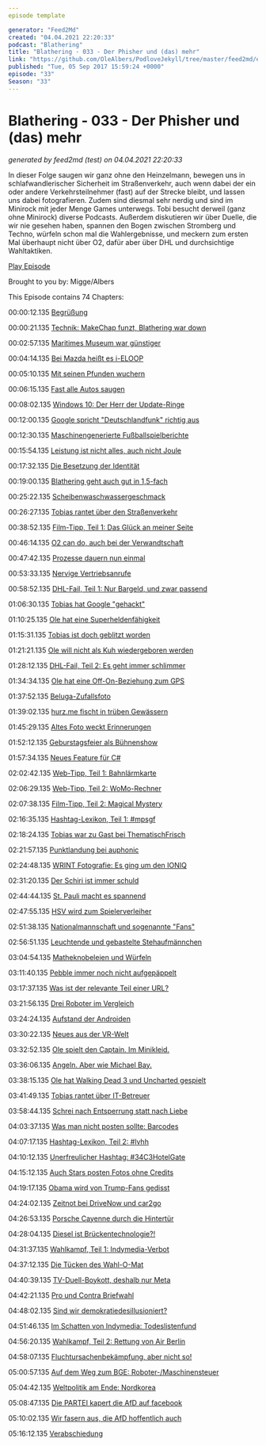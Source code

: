 ```yaml
---
episode template

generator: "Feed2Md"
created: "04.04.2021 22:20:33"
podcast: "Blathering"
title: "Blathering - 033 - Der Phisher und (das) mehr"
link: "https://github.com/OleAlbers/PodloveJekyll/tree/master/feed2md/example/export/seasons/2/2017/9/Blathering___033___Der_Phisher_und__das__mehr.md"
published: "Tue, 05 Sep 2017 15:59:24 +0000"
episode: "33"
Season: "33"
---
```


# Blathering - 033 - Der Phisher und (das) mehr
_generated by feed2md (test) on 04.04.2021 22:20:33_

In dieser Folge saugen wir ganz ohne den Heinzelmann, bewegen uns in schlafwandlerischer Sicherheit im Straßenverkehr, auch wenn dabei der ein oder andere Verkehrsteilnehmer (fast) auf der Strecke bleibt, und lassen uns dabei fotografieren. Zudem sind diesmal sehr nerdig und sind im Minirock mit jeder Menge Games unterwegs. Tobi besucht derweil (ganz ohne Minirock) diverse Podcasts. Außerdem diskutieren wir über Duelle, die wir nie gesehen haben, spannen den Bogen zwischen Stromberg und Techno, würfeln schon mal die Wahlergebnisse, und meckern zum ersten Mal überhaupt nicht über O2, dafür aber über DHL und durchsichtige Wahltaktiken.

[Play Episode](https://www.blathering.de/podlove/file/318/s/feed/c/mp3/blathering_033.mp3)

Brought to you by: Migge/Albers

This Episode contains 74 Chapters:


00:00:12.135 [Begrüßung]()

00:00:21.135 [Technik: MakeChap funzt, Blathering war down](https://twitter.com/ubernauten/status/903489312313851905)

00:02:57.135 [Maritimes Museum war günstiger](https://de.wikipedia.org/wiki/Internationales_Maritimes_Museum_Hamburg)

00:04:14.135 [Bei Mazda heißt es i-ELOOP](http://www.mazda.com/en/innovation/technology/env/i-eloop/)

00:05:10.135 [Mit seinen Pfunden wuchern](https://de.wiktionary.org/wiki/mit_seinen_Pfunden_wuchern)

00:06:15.135 [Fast alle Autos saugen](https://de.wikipedia.org/wiki/Saugmotor)

00:08:02.135 [Windows 10: Der Herr der Update-Ringe](https://docs.microsoft.com/de-de/windows/deployment/update/waas-deployment-rings-windows-10-updates)

00:12:00.135 [Google spricht "Deutschlandfunk" richtig aus]()

00:12:30.135 [Maschinengenerierte Fußballspielberichte](http://uebermedien.de/19028/die-schreib-maschine-die-aus-daten-fussballberichte-macht/)

00:15:54.135 [Leistung ist nicht alles, auch nicht Joule](https://de.wikipedia.org/wiki/Leistung_(Physik))

00:17:32.135 [Die Besetzung der Identität](http://www.imdb.com/title/tt0309698/fullcredits/)

00:19:00.135 [Blathering geht auch gut in 1,5-fach](https://de.wikipedia.org/wiki/Time-Stretching)

00:25:22.135 [Scheibenwaschwassergeschmack]()

00:26:27.135 [Tobias rantet über den Straßenverkehr](https://de.wikipedia.org/wiki/Radverkehrsanlage#Benutzungspflichtige_Radverkehrsanlagen)

00:38:52.135 [Film-Tipp, Teil 1: Das Glück an meiner Seite](https://de.wikipedia.org/wiki/Das_Gl%C3%BCck_an_meiner_Seite)

00:46:14.135 [O2 can do, auch bei der Verwandtschaft]()

00:47:42.135 [Prozesse dauern nun einmal](https://balsamiq.com/products/mockups/)

00:53:33.135 [Nervige Vertriebsanrufe]()

00:58:52.135 [DHL-Fail, Teil 1: Nur Bargeld, und zwar passend](https://www.dhl.de/de/geschaeftskunden/express.html)

01:06:30.135 [Tobias hat Google "gehackt"]()

01:10:25.135 [Ole hat eine Superheldenfähigkeit](https://www.peek-cloppenburg.de/)

01:15:31.135 [Tobias ist doch geblitzt worden](http://www.einspruch-gegen-poliscanspeed.de/)

01:21:21.135 [Ole will nicht als Kuh wiedergeboren werden](http://www.bayern.by/traditionell-anders/hockdiher-podcast/)

01:28:12.135 [DHL-Fail, Teil 2: Es geht immer schlimmer](http://www.bz-berlin.de/berlin/pankow/dhl-hat-meine-tote-mutter-verschlampt)

01:34:34.135 [Ole hat eine Off-On-Beziehung zum GPS](https://de.wikipedia.org/wiki/Global_Positioning_System)

01:37:52.135 [Beluga-Zufallsfoto]()

01:39:02.135 [hurz.me fischt in trüben Gewässern](http://hurz.me/)

01:45:29.135 [Altes Foto weckt Erinnerungen](https://play.google.com/store/apps/details?id=com.google.android.apps.photos.scanner&hl=de)

01:52:12.135 [Geburstagsfeier als Bühnenshow](https://de.wikipedia.org/wiki/Herzblatt_(Fernsehsendung))

01:57:34.135 [Neues Feature für C#](https://plus.google.com/+OleAlbers/posts/dC16xrm3W8j)

02:02:42.135 [Web-Tipp, Teil 1: Bahnlärmkarte](http://laermkartierung1.eisenbahn-bundesamt.de/mb3/app.php/application/eba)

02:06:29.135 [Web-Tipp, Teil 2: WoMo-Rechner](https://www.womorechner.de/app/#start)

02:07:38.135 [Film-Tipp, Teil 2: Magical Mystery](https://de.wikipedia.org/wiki/Magical_Mystery_oder:_Die_R%C3%BCckkehr_des_Karl_Schmidt_(Film))

02:16:35.135 [Hashtag-Lexikon, Teil 1: #mpsgf](https://www.instagram.com/p/BYniKO0B03e/)

02:18:24.135 [Tobias war zu Gast bei ThematischFrisch](https://thematischfrisch.de/tf012-gordon-skyr-bleu-mein-lieblingsessen-mit-tobias-migge/)

02:21:57.135 [Punktlandung bei auphonic](https://www.tobiasmigge.de/2017/08/29/2read-086-gestern-waren-wir-doch-noch-jung/)

02:24:48.135 [WRINT Fotografie: Es ging um den IONIQ](https://wrint.de/2017/09/03/wr726-laberfotocast/)

02:31:20.135 [Der Schiri ist immer schuld](http://hurz.me/pT)

02:44:44.135 [St. Pauli macht es spannend](http://millerntor.hamburg/2017/08/elf-ecken-sollt-ihr-sein/)

02:47:55.135 [HSV wird zum Spielerverleiher](http://www.sport1.de/transfermarkt/2017/08/transfermarkt-hamburger-sv-verleiht-pierre-michel-lasogga)

02:51:38.135 [Nationalmannschaft und sogenannte "Fans"](http://www.zeit.de/sport/2017-09/nationalmannschaft-nazis-prag-scheiss-dfb)

02:56:51.135 [Leuchtende und gebastelte Stehaufmännchen](https://www.amazon.de/dp/B00I45JHD4/)

03:04:54.135 [Matheknobeleien und Würfeln](http://www.spiel-des-jahres.com/de/machi-koro)

03:11:40.135 [Pebble immer noch nicht aufgepäppelt](https://www.golem.de/news/ionic-fitbit-stellt-smartwatch-mit-vier-tage-akku-vor-1708-129722.html)

03:17:37.135 [Was ist der relevante Teil einer URL?](https://twitter.com/ericlaw/status/900429796240277504)

03:21:56.135 [Drei Roboter im Vergleich](https://www.abendblatt.de/ratgeber/multimedia/article211624323/Im-Test-So-gut-sind-Roboter-als-Lernspielzeug-fuer-Kinder.html)

03:24:24.135 [Aufstand der Androiden](https://www.golem.de/news/detroit-become-human-angespielt-aufstand-der-androiden-1708-129671.html)

03:30:22.135 [Neues aus der VR-Welt](http://www.zdnet.de/88309509/dell-bringt-vr-headset-fuer-350-us-dollar-auf-den-markt/)

03:32:52.135 [Ole spielt den Captain. Im Minikleid.](http://www.spiegel.de/netzwelt/games/star-trek-bridge-crew-im-test-fuer-oculus-rift-psvr-und-htc-vive-a-1149887.html)

03:36:06.135 [Angeln. Aber wie Michael Bay.](http://www.drlima.net/2017/08/was-du-heute-gesehen-haben-musst-der-spektakulaere-trailer-fuer-den-neuen-ps4-angel-simulator/)

03:38:15.135 [Ole hat Walking Dead 3 und Uncharted gespielt](https://de.wikipedia.org/wiki/Uncharted:_The_Nathan_Drake_Collection)

03:41:49.135 [Tobias rantet über IT-Betreuer]()

03:58:44.135 [Schrei nach Entsperrung statt nach Liebe](https://netzpolitik.org/2017/google-sperrt-seite-von-aktion-arschloch/)

04:03:37.135 [Was man nicht posten sollte: Barcodes](https://www.michalspacek.com/post-a-boarding-pass-on-facebook-get-your-account-stolen)

04:07:17.135 [Hashtag-Lexikon, Teil 2: #lvhh](http://www.hamburg.de/landesvertretung/)

04:10:12.135 [Unerfreulicher Hashtag: #34C3HotelGate](http://www.mdr.de/sachsen/leipzig/hotelgau-ccc-leipzig-100.html)

04:15:12.135 [Auch Stars posten Fotos ohne Credits](https://twitter.com/rim_light/status/901057251670183938)

04:19:17.135 [Obama wird von Trump-Fans gedisst](http://elitedaily.com/news/politics/trump-fans-calling-obamas-reaction-katrina-theres-one-major-catch/2057415/)

04:24:02.135 [Zeitnot bei DriveNow und car2go](http://www.tagesspiegel.de/berlin/car2go-und-drive-now-motivieren-zeitbasierte-tarife-zum-rasen/20224314.html)

04:26:53.135 [Porsche Cayenne durch die Hintertür](http://www.t-online.de/finanzen/boerse/news/id_82042850/verkauf-als-reimport-porsche-trickst-beim-zulassungsstopp.html)

04:28:04.135 [Diesel ist Brückentechnologie?!](https://www.motor-talk.de/news/der-dieselmotor-bleibt-erst-einmal-unverzichtbar-t6126881.html)

04:31:37.135 [Wahlkampf, Teil 1: Indymedia-Verbot](https://www.reporter-ohne-grenzen.de/presse/pressemitteilungen/meldung/rechtsstaatlich-fragwuerdiges-verbot/)

04:37:12.135 [Die Tücken des Wahl-O-Mat](https://plus.google.com/+AsozialesNetzwerkSektionMittelrheinOfficial/posts/SJTRpKZtP4P)

04:40:39.135 [TV-Duell-Boykott, deshalb nur Meta](http://www.spiegel.de/politik/deutschland/claus-strunz-internetnutzer-empoert-ueber-tv-duell-moderator-a-1165932.html)

04:42:21.135 [Pro und Contra Briefwahl](https://de.wikipedia.org/wiki/Briefwahl)

04:48:02.135 [Sind wir demokratiedesillusioniert?](https://de.wikipedia.org/wiki/Partei_f%C3%BCr_Arbeit,_Rechtsstaat,_Tierschutz,_Elitenf%C3%B6rderung_und_basisdemokratische_Initiative)

04:51:46.135 [Im Schatten von Indymedia: Todeslistenfund](https://www.svz.de/regionales/mecklenburg-vorpommern/hausdurchsuchung-bei-bewaffneten-rechtsradikalen-id17677346.html)

04:56:20.135 [Wahlkampf, Teil 2: Rettung von Air Berlin](http://www.spiegel.de/politik/deutschland/air-berlin-insolvenz-und-staatskredit-veraendern-den-bundestagswahlkampf-a-1163284.html)

04:58:07.135 [Fluchtursachenbekämpfung, aber nicht so!](http://www.tagesschau.de/kommentar/fluechtlingsgipfel-167.html)

05:00:57.135 [Auf dem Weg zum BGE: Roboter-/Maschinensteuer](http://www.rundschau-online.de/wirtschaft/kollege-roboter-eu-parlament-diskutiert-maschinensteuer-25734092)

05:04:42.135 [Weltpolitik am Ende: Nordkorea](http://www.zeit.de/politik/ausland/2017-08/kim-jong-un-nordkorea-rakete-japan)

05:08:47.135 [Die PARTEI kapert die AfD auf facebook](http://faktenfinder.tagesschau.de/inland/die-partei-afd-facebook-101.html)

05:10:02.135 [Wir fasern aus, die AfD hoffentlich auch](http://www.psycho-talk.de/2016/11/12/psyt027-faktenbasierter-populismus/)

05:16:12.135 [Verabschiedung]()


